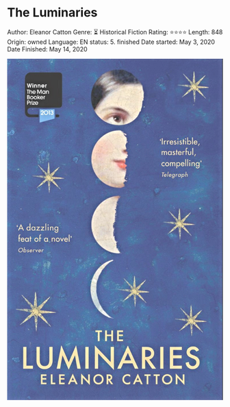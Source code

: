 # The Luminaries

Author: Eleanor Catton
Genre: ⏳ Historical Fiction
Rating: ⭐️⭐️⭐️⭐️
Length: 848
Origin: owned
Language: EN
status: 5. finished
Date started: May 3, 2020
Date Finished: May 14, 2020

![Untitled](The%20Luminaries%209eb2372bb51144e58bd12dcc63a90d4e/Untitled.png)
